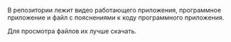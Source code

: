  В репозитории лежит видео работающего приложения, программное приложение и файл с пояснениями к коду программного приложения.

Для просмотра файлов их лучше скачать.

